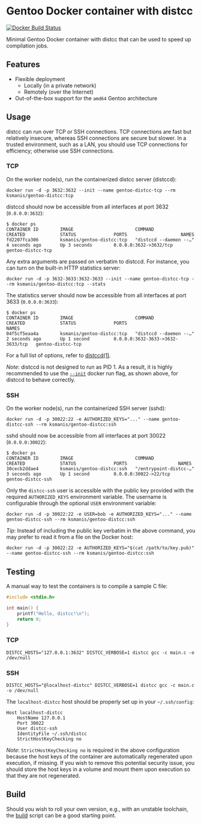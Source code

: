 # Gentoo Docker container with distcc
[![Docker Build Status](https://img.shields.io/docker/cloud/build/ksmanis/gentoo-distcc)](https://hub.docker.com/r/ksmanis/gentoo-distcc)

Minimal Gentoo Docker container with distcc that can be used to speed up compilation jobs.

## Features
 * Flexible deployment
   * Locally (in a private network)
   * Remotely (over the Internet)
 * Out-of-the-box support for the `amd64` Gentoo architecture

## Usage
distcc can run over TCP or SSH connections. TCP connections are fast but relatively insecure, whereas SSH connections are secure but slower. In a trusted environment, such as a LAN, you should use TCP connections for efficiency; otherwise use SSH connections.

### TCP
On the worker node(s), run the containerized distcc server (distccd):
```shell
docker run -d -p 3632:3632 --init --name gentoo-distcc-tcp --rm ksmanis/gentoo-distcc:tcp
```

distccd should now be accessible from all interfaces at port 3632 (`0.0.0.0:3632`):
```shell
$ docker ps
CONTAINER ID        IMAGE                       COMMAND                  CREATED             STATUS              PORTS                    NAMES
fd2207fca306        ksmanis/gentoo-distcc:tcp   "distccd --daemon --…"   4 seconds ago       Up 3 seconds        0.0.0.0:3632->3632/tcp   gentoo-distcc-tcp
```

Any extra arguments are passed on verbatim to distccd. For instance, you can turn on the built-in HTTP statistics server:
```shell
docker run -d -p 3632-3633:3632-3633 --init --name gentoo-distcc-tcp --rm ksmanis/gentoo-distcc:tcp --stats
```

The statistics server should now be accessible from all interfaces at port 3633 (`0.0.0.0:3633`):
```shell
$ docker ps
CONTAINER ID        IMAGE                       COMMAND                  CREATED             STATUS              PORTS                              NAMES
04f5cf5eaa4a        ksmanis/gentoo-distcc:tcp   "distccd --daemon --…"   2 seconds ago       Up 1 second         0.0.0.0:3632-3633->3632-3633/tcp   gentoo-distcc-tcp
```

For a full list of options, refer to [distccd(1)](https://linux.die.net/man/1/distccd).

*Note*: distccd is not designed to run as PID 1. As a result, it is highly recommended to use the [`--init`](https://docs.docker.com/engine/reference/run/#specify-an-init-process) docker run flag, as shown above, for distccd to behave correctly.

### SSH
On the worker node(s), run the containerized SSH server (sshd):
```shell
docker run -d -p 30022:22 -e AUTHORIZED_KEYS="..." --name gentoo-distcc-ssh --rm ksmanis/gentoo-distcc:ssh
```

sshd should now be accessible from all interfaces at port 30022 (`0.0.0.0:30022`):
```shell
$ docker ps
CONTAINER ID        IMAGE                       COMMAND                  CREATED             STATUS              PORTS                   NAMES
30cecb2ddae4        ksmanis/gentoo-distcc:ssh   "/entrypoint-distcc-…"   3 seconds ago       Up 1 second         0.0.0.0:30022->22/tcp   gentoo-distcc-ssh
```

Only the `distcc-ssh` user is accessible with the public key provided with the required `AUTHORIZED_KEYS` environment variable. The username is configurable through the optional `USER` environment variable:
```shell
docker run -d -p 30022:22 -e USER=bob -e AUTHORIZED_KEYS="..." --name gentoo-distcc-ssh --rm ksmanis/gentoo-distcc:ssh
```

*Tip*: Instead of including the public key verbatim in the above command, you may prefer to read it from a file on the Docker host:
```shell
docker run -d -p 30022:22 -e AUTHORIZED_KEYS="$(cat /path/to/key.pub)" --name gentoo-distcc-ssh --rm ksmanis/gentoo-distcc:ssh
```

## Testing
A manual way to test the containers is to compile a sample C file:
```c
#include <stdio.h>

int main() {
    printf("Hello, distcc!\n");
    return 0;
}
```

### TCP
```shell
DISTCC_HOSTS="127.0.0.1:3632" DISTCC_VERBOSE=1 distcc gcc -c main.c -o /dev/null
```

### SSH
```shell
DISTCC_HOSTS="@localhost-distcc" DISTCC_VERBOSE=1 distcc gcc -c main.c -o /dev/null
```

The `localhost-distcc` host should be properly set up in your `~/.ssh/config`:
```
Host localhost-distcc
    HostName 127.0.0.1
    Port 30022
    User distcc-ssh
    IdentityFile ~/.ssh/distcc
    StrictHostKeyChecking no
```

*Note*: `StrictHostKeyChecking no` is required in the above configuration because the host keys of the container are automatically regenerated upon execution, if missing. If you wish to remove this potential security issue, you should store the host keys in a volume and mount them upon execution so that they are not regenerated.

## Build
Should you wish to roll your own version, e.g., with an unstable toolchain, the [build](hooks/build) script can be a good starting point.
